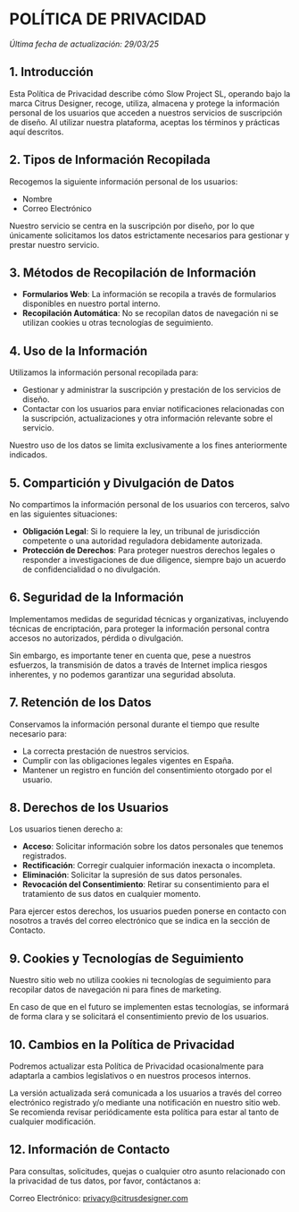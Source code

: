 # POLÍTICA DE PRIVACIDAD

*Última fecha de actualización: 29/03/25*

## 1. Introducción

Esta Política de Privacidad describe cómo Slow Project SL, operando bajo la marca Citrus Designer, recoge, utiliza, almacena y protege la información personal de los usuarios que acceden a nuestros servicios de suscripción de diseño. Al utilizar nuestra plataforma, aceptas los términos y prácticas aquí descritos.

## 2. Tipos de Información Recopilada

Recogemos la siguiente información personal de los usuarios:

- Nombre
- Correo Electrónico

Nuestro servicio se centra en la suscripción por diseño, por lo que únicamente solicitamos los datos estrictamente necesarios para gestionar y prestar nuestro servicio.

## 3. Métodos de Recopilación de Información

- **Formularios Web**: La información se recopila a través de formularios disponibles en nuestro portal interno.
- **Recopilación Automática**: No se recopilan datos de navegación ni se utilizan cookies u otras tecnologías de seguimiento.

## 4. Uso de la Información

Utilizamos la información personal recopilada para:

- Gestionar y administrar la suscripción y prestación de los servicios de diseño.
- Contactar con los usuarios para enviar notificaciones relacionadas con la suscripción, actualizaciones y otra información relevante sobre el servicio.

Nuestro uso de los datos se limita exclusivamente a los fines anteriormente indicados.

## 5. Compartición y Divulgación de Datos

No compartimos la información personal de los usuarios con terceros, salvo en las siguientes situaciones:

- **Obligación Legal**: Si lo requiere la ley, un tribunal de jurisdicción competente o una autoridad reguladora debidamente autorizada.
- **Protección de Derechos**: Para proteger nuestros derechos legales o responder a investigaciones de due diligence, siempre bajo un acuerdo de confidencialidad o no divulgación.

## 6. Seguridad de la Información

Implementamos medidas de seguridad técnicas y organizativas, incluyendo técnicas de encriptación, para proteger la información personal contra accesos no autorizados, pérdida o divulgación.

Sin embargo, es importante tener en cuenta que, pese a nuestros esfuerzos, la transmisión de datos a través de Internet implica riesgos inherentes, y no podemos garantizar una seguridad absoluta.

## 7. Retención de los Datos

Conservamos la información personal durante el tiempo que resulte necesario para:

- La correcta prestación de nuestros servicios.
- Cumplir con las obligaciones legales vigentes en España.
- Mantener un registro en función del consentimiento otorgado por el usuario.

## 8. Derechos de los Usuarios

Los usuarios tienen derecho a:

- **Acceso**: Solicitar información sobre los datos personales que tenemos registrados.
- **Rectificación**: Corregir cualquier información inexacta o incompleta.
- **Eliminación**: Solicitar la supresión de sus datos personales.
- **Revocación del Consentimiento**: Retirar su consentimiento para el tratamiento de sus datos en cualquier momento.

Para ejercer estos derechos, los usuarios pueden ponerse en contacto con nosotros a través del correo electrónico que se indica en la sección de Contacto.

## 9. Cookies y Tecnologías de Seguimiento

Nuestro sitio web no utiliza cookies ni tecnologías de seguimiento para recopilar datos de navegación ni para fines de marketing.

En caso de que en el futuro se implementen estas tecnologías, se informará de forma clara y se solicitará el consentimiento previo de los usuarios.

## 10. Cambios en la Política de Privacidad

Podremos actualizar esta Política de Privacidad ocasionalmente para adaptarla a cambios legislativos o en nuestros procesos internos.

La versión actualizada será comunicada a los usuarios a través del correo electrónico registrado y/o mediante una notificación en nuestro sitio web. Se recomienda revisar periódicamente esta política para estar al tanto de cualquier modificación.

## 12. Información de Contacto

Para consultas, solicitudes, quejas o cualquier otro asunto relacionado con la privacidad de tus datos, por favor, contáctanos a:

Correo Electrónico: privacy@citrusdesigner.com 